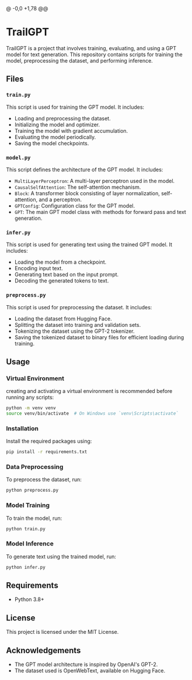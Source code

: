 @ -0,0 +1,78 @@
# TrailGPT

TrailGPT is a project that involves training, evaluating, and using a GPT model for text generation. This repository contains scripts for training the model, preprocessing the dataset, and performing inference.

## Files

### `train.py`
This script is used for training the GPT model. It includes:
- Loading and preprocessing the dataset.
- Initializing the model and optimizer.
- Training the model with gradient accumulation.
- Evaluating the model periodically.
- Saving the model checkpoints.

### `model.py`
This script defines the architecture of the GPT model. It includes:
- `MultiLayerPerceptron`: A multi-layer perceptron used in the model.
- `CausalSelfAttention`: The self-attention mechanism.
- `Block`: A transformer block consisting of layer normalization, self-attention, and a perceptron.
- `GPTConfig`: Configuration class for the GPT model.
- `GPT`: The main GPT model class with methods for forward pass and text generation.

### `infer.py`
This script is used for generating text using the trained GPT model. It includes:
- Loading the model from a checkpoint.
- Encoding input text.
- Generating text based on the input prompt.
- Decoding the generated tokens to text.

### `preprocess.py`
This script is used for preprocessing the dataset. It includes:
- Loading the dataset from Hugging Face.
- Splitting the dataset into training and validation sets.
- Tokenizing the dataset using the GPT-2 tokenizer.
- Saving the tokenized dataset to binary files for efficient loading during training.

## Usage

### Virtual Environment
creating and activating a virtual environment is recommended before running any scripts:
```bash
python -m venv venv
source venv/bin/activate  # On Windows use `venv\Scripts\activate`
```

### Installation
Install the required packages using:
```bash
pip install -r requirements.txt
```

### Data Preprocessing
To preprocess the dataset, run:
```bash
python preprocess.py
```

### Model Training
To train the model, run:
```bash
python train.py
```

### Model Inference
To generate text using the trained model, run:
```bash
python infer.py
```

## Requirements
- Python 3.8+

## License
This project is licensed under the MIT License.

## Acknowledgements
- The GPT model architecture is inspired by OpenAI's GPT-2.
- The dataset used is OpenWebText, available on Hugging Face.
